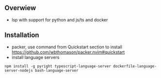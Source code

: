 ## Overwiew
- lsp with support for python and js/ts and docker

## Installation
- packer, use command from Quickstart section to install https://github.com/wbthomason/packer.nvim#quickstart
- install language servers
```shell
npm install -g pyright typescript-language-server dockerfile-language-server-nodejs bash-language-server
```



